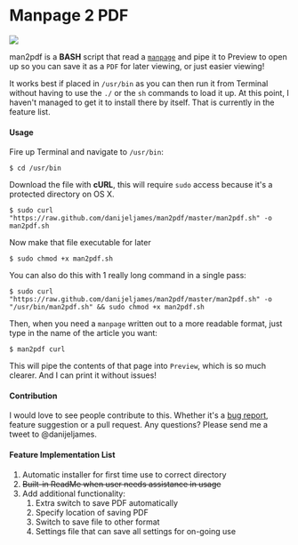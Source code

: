 # Manpage 2 PDF

![](http://i.imgur.com/1BrNhcT.png)
  
man2pdf is a **BASH** script that read a [`manpage`](http://en.wikipedia.org/wiki/Man_page) and pipe it to Preview to open up so you can save it as a `PDF` for later viewing, or just easier viewing!

It works best if placed in `/usr/bin` as you can then run it from Terminal without having to use the `./` or the `sh` commands to load it up. At this point, I haven't managed to get it to install there by itself. That is currently in the feature list.
  
  
#### Usage
Fire up Terminal and navigate to `/usr/bin`:
````shell
$ cd /usr/bin
````

Download the file with **cURL**, this will require `sudo` access because it's a protected directory on OS X.
````shell
$ sudo curl "https://raw.github.com/danijeljames/man2pdf/master/man2pdf.sh" -o man2pdf.sh
````

Now make that file executable for later
````shell
$ sudo chmod +x man2pdf.sh
````

You can also do this with 1 really long command in a single pass:
````shell
$ sudo curl "https://raw.github.com/danijeljames/man2pdf/master/man2pdf.sh" -o "/usr/bin/man2pdf.sh" && sudo chmod +x man2pdf.sh
````

Then, when you need a `manpage` written out to a more readable format, just type in the name of the article you want:
````shell
$ man2pdf curl
````

This will pipe the contents of that page into `Preview`, which is so much clearer. And I can print it without issues!
  
  
#### Contribution
I would love to see people contribute to this. Whether it's a [bug report](https://github.com/danijeljames/man2pdf/issues/new), feature suggestion or a pull request. Any questions? Please send me a tweet to @danijeljames.
  
  
#### Feature Implementation List
 1. Automatic installer for first time use to correct directory
 2. ~~Built-in ReadMe when user needs assistance in usage~~
 3. Add additional functionality:
	1. Extra switch to save PDF automatically
	2. Specify location of saving PDF
	3. Switch to save file to other format
	4. Settings file that can save all settings for on-going use
